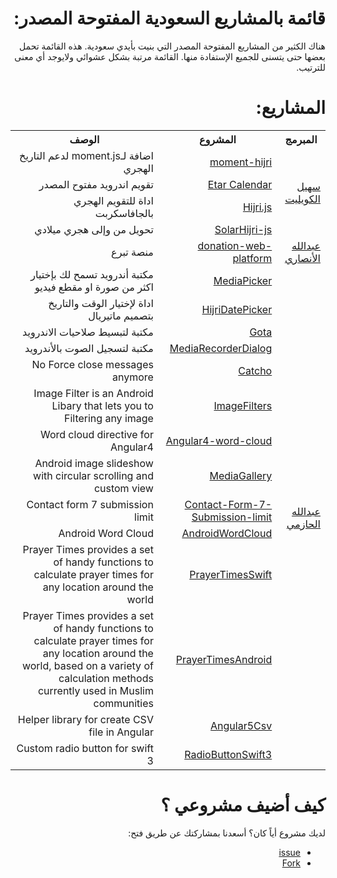 <div dir="rtl">
    <h1>
قائمة بالمشاريع السعودية المفتوحة المصدر:
</h1>
    <p>
        هناك الكثير من المشاريع المفتوحة المصدر التي بنيت بأيدي سعودية. هذه القائمة تحمل بعضها حتى يتسنى للجميع الإستفادة منها. القائمة مرتبة بشكل عشوائي ولايوجد أي معنى للترتيب.
    </p>
    <h1>
المشاريع:
</h1>
    <table dir="rtl">
        <tr>
            <th>المبرمج</th>
            <th>المشروع</th>
            <th>الوصف</th>
        </tr>
        <tr>
            <td rowspan="4"><a href="https://github.com/xsoh">سهيل الكويليت</a></td>
            <td><a href="https://github.com/xsoh/moment-hijri">moment-hijri</a></td>
            <td>اضافة لـmoment.js لدعم التاريخ الهجري</td>
        </tr>
        <tr>
            <td><a href="https://github.com/Etar-Group/Etar-Calendar">Etar Calendar</a></td>
            <td>تقويم اندرويد مفتوح المصدر</td>
        </tr>
        <tr>
            <td><a href="https://github.com/xsoh/Hijri.js">Hijri.js</a></td>
            <td>اداة للتقويم الهجري بالجافاسكربت</td>
        </tr>
        <tr>
            <td><a href="https://github.com/xsoh/solarHijri-js">SolarHijri-js</a></td>
            <td>تحويل من وإلى هجري ميلادي</td>
        </tr>
        <tr>
            <td rowspan="1"><a href="https://github.com/Ahimta">عبدالله الأنصاري</a></td>
            <td><a href="https://github.com/Ahimta/donation-web-platform">donation-web-platform</a></td>
            <td>منصة تبرع</td>
        </tr>
        <tr>
            <td rowspan="14"><a href="https://github.com/alhazmy13">عبدالله الحازمي</a></td>
            <td><a href="https://github.com/alhazmy13/MediaPicker">MediaPicker</a></td>
            <td>مكتبة أندرويد تسمح لك بإختيار اكثر من صورة او مقطع فيديو</td>
        </tr>
        <tr>
            <td><a href="https://github.com/alhazmy13/HijriDatePicker">HijriDatePicker</a></td>
            <td>اداة لإختيار الوقت والتاريخ بتصميم ماتيريال</td>
        </tr>
        <tr>
            <td><a href="https://github.com/alhazmy13/Gota">Gota</a></td>
            <td>مكتبة لتبسيط صلاحيات الاندرويد</td>
        </tr>
        <tr>
            <td><a href="https://github.com/alhazmy13/MediaRecorderDialog">MediaRecorderDialog</a></td>
            <td>مكتبة لتسجيل الصوت بالأندرويد</td>
        </tr>
        <tr>
            <td><a href="https://github.com/alhazmy13/Catcho">Catcho</a></td>
            <td>No Force close messages anymore</td>
        </tr>
        <tr>
            <td><a href="https://github.com/alhazmy13/ImageFilters">ImageFilters</a></td>
            <td>Image Filter is an Android Libary that lets you to Filtering any image</td>
        </tr>
        <tr>
            <td><a href="https://github.com/alhazmy13/Angular4-word-cloud">Angular4-word-cloud</a></td>
            <td>Word cloud directive for Angular4</td>
        </tr>
        <tr>
            <td><a href="https://github.com/alhazmy13/MediaGallery">MediaGallery</a></td>
            <td>Android image slideshow with circular scrolling and custom view</td>
        </tr>
        <tr>
            <td><a href="https://github.com/alhazmy13/Contact-Form-7-Submission-limit">Contact-Form-7-Submission-limit</a></td>
            <td>Contact form 7 submission limit</td>
        </tr>
        <tr>
            <td><a href="https://github.com/alhazmy13/AndroidWordCloud">AndroidWordCloud</a></td>
            <td>Android Word Cloud</td>
        </tr>
        <tr>
            <td><a href="https://github.com/alhazmy13/PrayerTimesSwift">PrayerTimesSwift</a></td>
            <td>Prayer Times provides a set of handy functions to calculate prayer times for any location around the world </td>
        </tr>
        <tr>
            <td><a href="https://github.com/alhazmy13/PrayerTimes">PrayerTimesAndroid</a></td>
            <td>Prayer Times provides a set of handy functions to calculate prayer times for any location around the world, based on a variety of calculation methods currently used in Muslim communities</td>
        </tr>
        <tr>
            <td><a href="https://github.com/alhazmy13/angular5-csv">Angular5Csv</a></td>
            <td>Helper library for create CSV file in Angular </td>
        </tr>
        <tr>
            <td><a href="https://github.com/alhazmy13/RadioButtonSwift3">RadioButtonSwift3</a></td>
            <td>Custom radio button for swift 3</td>
        </tr>
    </table>   
    <h1>
كيف أضيف مشروعي ؟
 </h1>
    <p>
        لديك مشروع أياً كان؟ أسعدنا بمشاركتك عن طريق فتح:
        <ul>
            <li> <a href="https://github.com/Alaboudi1/SaudiOSS/issues">issue</a> 
            </li>
            <li> <a href="https://github.com/Alaboudi1/SaudiOSS/edit/master/README.md">Fork</a> 
            </li>
        </ul>
    </p>
</div>
